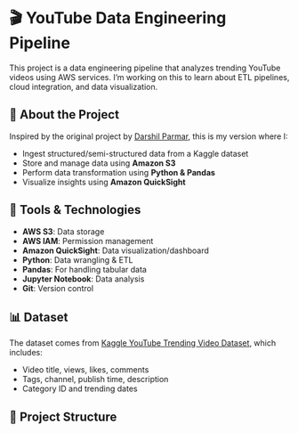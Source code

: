 # 🎬 YouTube Data Engineering Pipeline

This project is a data engineering pipeline that analyzes trending YouTube videos using AWS services. I’m working on this to learn about ETL pipelines, cloud integration, and data visualization.

## 📌 About the Project

Inspired by the original project by [Darshil Parmar](https://github.com/darshilparmar/dataengineering-youtube-analysis-project), this is my version where I:
- Ingest structured/semi-structured data from a Kaggle dataset
- Store and manage data using **Amazon S3**
- Perform data transformation using **Python & Pandas**
- Visualize insights using **Amazon QuickSight**

## 🚀 Tools & Technologies

- **AWS S3**: Data storage
- **AWS IAM**: Permission management
- **Amazon QuickSight**: Data visualization/dashboard
- **Python**: Data wrangling & ETL
- **Pandas**: For handling tabular data
- **Jupyter Notebook**: Data analysis
- **Git**: Version control

## 📊 Dataset

The dataset comes from [Kaggle YouTube Trending Video Dataset](https://www.kaggle.com/datasets/datasnaek/youtube-new), which includes:
- Video title, views, likes, comments
- Tags, channel, publish time, description
- Category ID and trending dates

## 📁 Project Structure


